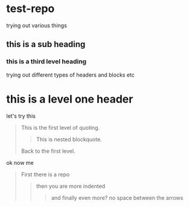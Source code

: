 # test-repo
trying out various things
## this is a sub heading
### this is a third level heading


trying out different types of headers and blocks etc

this is a level one header
==========================

let's try this
> This is the first level of quoting.
>
> > This is nested blockquote.
>
> Back to the first level.

ok now me
> First there is a repo
>
> > then you are more indented
>>> and finally even more? no space between the arrows
